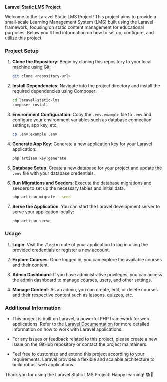 **Laravel Static LMS Project**

Welcome to the Laravel Static LMS Project! This project aims to provide a small-scale Learning Management System (LMS) built using the Laravel framework, focusing on static content management for educational purposes. Below you'll find information on how to set up, configure, and utilize this project.

### Project Setup

1. **Clone the Repository**: Begin by cloning this repository to your local machine using Git:
   ```bash
   git clone <repository-url>
   ```

2. **Install Dependencies**: Navigate into the project directory and install the required dependencies using Composer:
   ```bash
   cd laravel-static-lms
   composer install
   ```

3. **Environment Configuration**: Copy the `.env.example` file to `.env` and configure your environment variables such as database connection settings, app key, etc.
   ```bash
   cp .env.example .env
   ```

4. **Generate App Key**: Generate a new application key for your Laravel application:
   ```bash
   php artisan key:generate
   ```

5. **Database Setup**: Create a new database for your project and update the `.env` file with your database credentials.

6. **Run Migrations and Seeders**: Execute the database migrations and seeders to set up the necessary tables and initial data.
   ```bash
   php artisan migrate --seed
   ```

7. **Serve the Application**: You can start the Laravel development server to serve your application locally:
   ```bash
   php artisan serve
   ```

### Usage

1. **Login**: Visit the `/login` route of your application to log in using the provided credentials or register a new account.

2. **Explore Courses**: Once logged in, you can explore the available courses and their content.

3. **Admin Dashboard**: If you have administrative privileges, you can access the admin dashboard to manage courses, users, and other settings.

4. **Manage Content**: As an admin, you can create, edit, or delete courses and their respective content such as lessons, quizzes, etc.

### Additional Information

- This project is built on Laravel, a powerful PHP framework for web applications. Refer to the [Laravel Documentation](https://laravel.com/docs) for more detailed information on how to work with Laravel applications.

- For any issues or feedback related to this project, please create a new issue on the GitHub repository or contact the project maintainers.

- Feel free to customize and extend this project according to your requirements. Laravel provides a flexible and scalable architecture to build robust web applications.

Thank you for using the Laravel Static LMS Project! Happy learning! 📚🚀